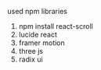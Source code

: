 used npm libraries
1. npm install react-scroll
2. lucide react
3. framer motion
4. three js
5. radix ui
